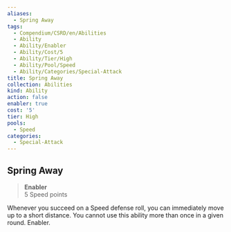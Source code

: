 ```yaml
---
aliases:
  - Spring Away
tags:
  - Compendium/CSRD/en/Abilities
  - Ability
  - Ability/Enabler
  - Ability/Cost/5
  - Ability/Tier/High
  - Ability/Pool/Speed
  - Ability/Categories/Special-Attack
title: Spring Away
collection: Abilities
kind: Ability
action: false
enabler: true
cost: '5'
tier: High
pools:
  - Speed
categories:
  - Special-Attack
---
```

## Spring Away  
>**Enabler**  
>5 Speed points
  
Whenever you succeed on a Speed defense roll, you can immediately move up to a short distance. You cannot use this ability more than once in a given round. Enabler.